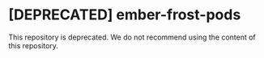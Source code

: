 # [DEPRECATED] ember-frost-pods

This repository is deprecated. We do not recommend using the content of this repository.
